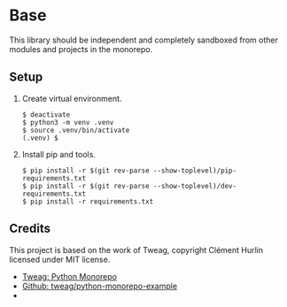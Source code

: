 # Base

This library should be independent and completely sandboxed from other modules and projects in the monorepo.

## Setup

1. Create virtual environment.

   ```shell
   $ deactivate
   $ python3 -m venv .venv
   $ source .venv/bin/activate
   (.venv) $
   ```
   
1. Install pip and tools.

   ```shell
   $ pip install -r $(git rev-parse --show-toplevel)/pip-requirements.txt
   $ pip install -r $(git rev-parse --show-toplevel)/dev-requirements.txt
   $ pip install -r requirements.txt
   ```
   
## Credits

This project is based on the work of Tweag, copyright Clément Hurlin licensed under MIT license.

* [Tweag: Python Monorepo](https://www.tweag.io/blog/2023-04-04-python-monorepo-1/)
* [Github: tweag/python-monorepo-example](https://github.com/tweag/python-monorepo-example)
* 
